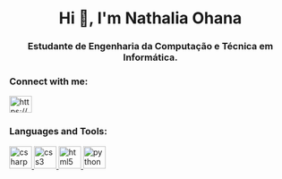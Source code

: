 <h1 align="center">Hi 👋, I'm Nathalia Ohana</h1>
<h3 align="center">Estudante de Engenharia da Computação e Técnica em Informática.</h3>

<!--<p align="left"> <img src="https://komarev.com/ghpvc/?username=nathalia1234&label=Profile%20views&color=0e75b6&style=flat" alt="nathalia1234" /> </p>-->

<h3 align="left">Connect with me:</h3>
<p align="left">
<a href="https://linkedin.com/in/https://www.linkedin.com/in/nath%c3%a1lia-ohana-867524134/" target="blank"><img align="center" src="https://cdn.jsdelivr.net/npm/simple-icons@3.0.1/icons/linkedin.svg" alt="https://www.linkedin.com/in/nath%c3%a1lia-ohana-867524134/" height="30" width="40" /></a>
</p>

<h3 align="left">Languages and Tools:</h3>
<p align="left"> <a href="https://www.w3schools.com/cs/" target="_blank"> <img src="https://devicons.github.io/devicon/devicon.git/icons/csharp/csharp-original.svg" alt="csharp" width="40" height="40"/> </a> <a href="https://www.w3schools.com/css/" target="_blank"> <img src="https://devicons.github.io/devicon/devicon.git/icons/css3/css3-original-wordmark.svg" alt="css3" width="40" height="40"/> </a> <a href="https://www.w3.org/html/" target="_blank"> <img src="https://devicons.github.io/devicon/devicon.git/icons/html5/html5-original-wordmark.svg" alt="html5" width="40" height="40"/> </a> <a href="https://www.python.org" target="_blank"> <img src="https://devicons.github.io/devicon/devicon.git/icons/python/python-original.svg" alt="python" width="40" height="40"/> </a> </p>

<!--<p>&nbsp;<img align="center" src="https://github-readme-stats.vercel.app/api?username=nathalia1234&show_icons=true&locale=en" alt="nathalia1234" /></p>-->
